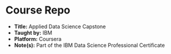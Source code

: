 # Course Repo
- **Title:** Applied Data Science Capstone
- **Taught by:** IBM
- **Platform:** Coursera
- **Note(s):** Part of the IBM Data Science Professional Certificate
